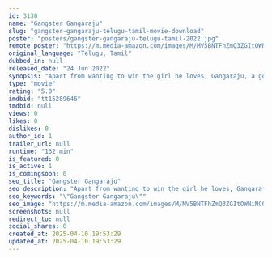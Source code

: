 ```yaml
---
id: 3130
name: "Gangster Gangaraju"
slug: "gangster-gangaraju-telugu-tamil-movie-download"
poster: "posters/gangster-gangaraju-telugu-tamil-2022.jpg"
remote_poster: "https://m.media-amazon.com/images/M/MV5BNTFhZmQ3ZGItOWNiNC00MDI1LWJiMjMtZTVhOTNlZWM5NDM5XkEyXkFqcGdeQXVyMTI1NDEyNTM5._V1_SX300.jpg"
original_language: "Telugu, Tamil"
dubbed_in: null
released_date: "24 Jun 2022"
synopsis: "Apart from wanting to win the girl he loves, Gangaraju, a good-for-nothing guy, becomes a Gangster to save his village."
type: "movie"
rating: "5.0"
imdbid: "tt15289646"
tmdbid: null
views: 0
likes: 0
dislikes: 0
author_id: 1
trailer_url: null
runtime: "132 min"
is_featured: 0
is_active: 1
is_comingsoon: 0
seo_title: "Gangster Gangaraju"
seo_description: "Apart from wanting to win the girl he loves, Gangaraju, a good-for-nothing guy, becomes a Gangster to save his village."
seo_keywords: "\"Gangster Gangaraju\""
seo_image: "https://m.media-amazon.com/images/M/MV5BNTFhZmQ3ZGItOWNiNC00MDI1LWJiMjMtZTVhOTNlZWM5NDM5XkEyXkFqcGdeQXVyMTI1NDEyNTM5._V1_SX300.jpg"
screenshots: null
redirect_to: null
social_shares: 0
created_at: 2025-04-10 19:53:29
updated_at: 2025-04-10 19:53:29
---
```



